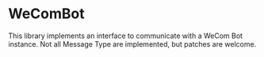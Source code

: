 # WeComBot

This library implements an interface to communicate with a WeCom Bot instance. Not
all Message Type are implemented, but patches are welcome.

